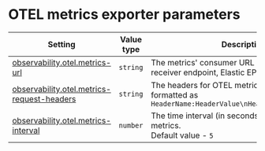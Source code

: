 # OTEL metrics exporter parameters

<table><thead><tr><th>Setting</th><th width="133">Value type</th><th>Description</th></tr></thead><tbody><tr><td><a href="../../../reference/settings/observability#observability.otel.metrics-url">observability.otel.metrics-url</a></td><td><code>string</code></td><td>The metrics' consumer URL (OTEL collector receiver endpoint, Elastic EPM etc.)</td></tr><tr><td><a href="../../../reference/settings/observability#observability.otel.metrics-request-headers">observability.otel.metrics-request-headers</a></td><td><code>string</code></td><td>The headers for OTEL metrics requests, formatted as <code>HeaderName:HeaderValue\nHeaderName:HeaderValue</code></td></tr><tr><td><a href="../../../reference/settings/observability#observability.otel.metrics-interval">observability.otel.metrics-interval</a></td><td><code>number</code></td><td>The time interval (in seconds) for sending OTEL metrics.<br>Default value - <code>5</code></td></tr></tbody></table>

